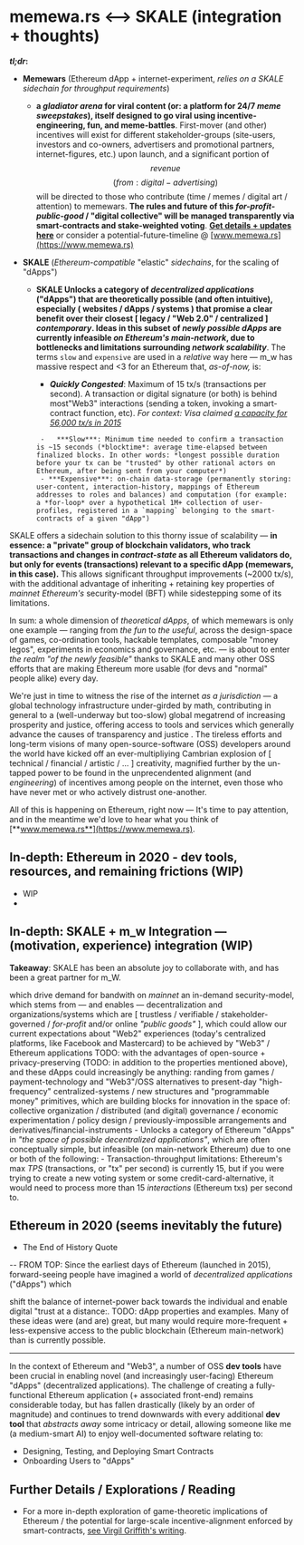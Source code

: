 
# memewa.rs <--> SKALE  (integration + thoughts)

 ***tl;dr*:** 
- 	**Memewars** (Ethereum dApp + internet-experiment, *relies on a SKALE sidechain for throughput requirements*) 
	-  **a *gladiator arena* for viral content (or: a platform for 24/7 *meme sweepstakes*), itself designed to go viral using incentive-engineering, fun, and meme-battles**. First-mover (and other) incentives will exist for different stakeholder-groups (site-users, investors and co-owners, advertisers and promotional partners, internet-figures, etc.) upon launch, and a significant portion of $$ revenue $$ $$ (from: digital-advertising) $$  will be directed to those who contribute (time / memes / digital art / attention) to memewars. **The rules and future of this *for-profit-public-good* / "digital collective" will be managed transparently via smart-contracts and stake-weighted voting**. **[Get details + updates here](https://trello.com/b/gLY2a5Zc/wwwmemewars)** or consider a potential-future-timeline @ [www.memewa.rs](https://www.memewa.rs)

	
- **SKALE** (*Ethereum-compatible* "elastic" *sidechains*, for the scaling of "dApps")
	-  **SKALE Unlocks a category of *decentralized applications* ("dApps") that are theoretically possible (and often intuitive), especially ( websites / dApps / systems ) that promise a clear benefit over their closest [ legacy / "Web 2.0" / centralized ] *contemporary*. Ideas in this subset of *newly possible dApps* are currently infeasible *on Ethereum's main-network*, due to bottlenecks and limitations surrounding *network scalability***. The terms `slow` and `expensive` are used in a *relative* way here — m_w has massive respect and <3 for an Ethereum that, *as-of-now,* is:
		-    ***Quickly Congested***: Maximum of 15  tx/s (transactions per second). A transaction or digital signature (or both) is behind most"Web3" interactions (sending a token, invoking a smart-contract function, etc).   *For context: Visa claimed [a capacity for 56,000 tx/s in 2015](https://usa.visa.com/dam/VCOM/download/corporate/media/visa-fact-sheet-Jun2015.pdf)*
			
			-   ***Slow***: Minimum time needed to confirm a transaction is ~15 seconds (*blocktime*: average time-elapsed between finalized blocks. In other words: *longest possible duration before your tx can be "trusted" by other rational actors on Ethereum, after being sent from your computer*)
			- ***Expensive***: on-chain data-storage (permanently storing: user-content, interaction-history, mappings of Ethereum addresses to roles and balances) and computation (for example: a *for-loop* over a hypothetical 1M+ collection of user-profiles, registered in a `mapping` belonging to the smart-contracts of a given "dApp") 

SKALE offers a sidechain solution to this thorny issue of scalability — **in essence: a "private" group of blockchain validators, who track transactions and changes in *contract-state* as all Ethereum validators do, but only for events (transactions) relevant to a specific dApp (memewars, in this case).** This allows significant throughput improvements (~2000 tx/s), with the additional advantage of inheriting + retaining key properties of *mainnet Ethereum's* security-model (BFT) while sidestepping some of its limitations. 

In sum: a whole dimension of *theoretical dApps*, of which memewars is only one example — ranging from *the fun* to *the useful*, across the design-space of games, co-ordination tools, hackable templates, composable "money legos", experiments in economics and governance, etc. —  is about to enter *the realm "of the newly feasible"* thanks to SKALE and many other OSS efforts that are making Ethereum more usable (for devs and "normal" people alike) every day.

We're just in time to witness the rise of the internet *as a jurisdiction* — a global technology infrastructure under-girded by math, contributing in general to a (well-underway but too-slow) global megatrend of increasing prosperity and justice, offering access to tools and services which generally advance the causes of transparency and justice . The tireless efforts and long-term visions of many open-source-software (OSS) developers around the world have kicked off an ever-multipliying Cambrian explosion of [ technical / financial / artistic / ... ] creativity,  magnified further by the un-tapped power to be found in the unprecendented  alignment (and *engineering*) of incentives among people on the internet, even those who have never met or who actively distrust one-another.

 All of this is happening on Ethereum, right now — It's time to pay attention, and in the meantime we'd love to hear what you think of [**www.memewa.rs**](https://www.memewa.rs). 

	  


				  



	 

## In-depth: Ethereum in 2020 - dev tools, resources, and remaining frictions (WIP)

- WIP
- 

## In-depth: SKALE + m_w Integration — (motivation, experience) integration (WIP)

**Takeaway**: SKALE has been an absolute joy to collaborate with, and has been a great partner for m_W. 

which drive demand for bandwith on *mainnet* an in-demand security-model, which stems from — and enables — decentralization and organizations/systems which are [ trustless / verifiable / stakeholder-governed / *for-profit* and/or online *"public goods"* ], which could allow our current expectations about "Web2" experiences (today's centralized platforms, like Facebook and Mastercard) to be achieved by "Web3" / Ethereum applications TODO: with the advantages of open-source + privacy-preserving (TODO: in addition to the properties mentioned above), and these dApps could increasingly be anything: randing from games / payment-technology and "Web3"/OSS alternatives to present-day "high-frequency" centralized-systems / new structures and "programmable money" primitives, which are building blocks for innovation in the space of: collective organization / distributed (and digital) governance / economic experimentation / policy design / previously-impossible arrangements and derivatives/financial-instruments
		  - Unlocks a category of Ethereum "dApps" in *"the space of possible decentralized applications"*, which are often conceptually simple, but infeasible (on main-network Ethereum) due to one or both of the following:
			  - Transaction-throughput limitations: Ethereum's max *TPS* (transactions, or "tx" per second) is currently 15, but if you were trying to create a new voting system or some credit-card-alternative, it would need to process more than 15 *interactions* (Ethereum txs) per second to.


## Ethereum in 2020 (seems inevitably the future) 

- The End of History Quote

--
FROM TOP:
Since the earliest days of Ethereum (launched in 2015), forward-seeing people have imagined a world of *decentralized applications* ("dApps") which

 shift the balance of internet-power back towards the individual and enable digital "trust at a distance:. TODO: dApp properties and examples. Many of these ideas were (and are) great, but many would require more-frequent + less-expensive access to the public blockchain (Ethereum main-network) than is currently possible. 
 
 ---

In the context of Ethereum and "Web3", a number of OSS **dev tools** have been crucial in enabling novel (and increasingly user-facing) Ethereum "dApps" (decentralized applications). The challenge of creating a fully-functional Ethereum application (+ associated front-end) remains considerable today, but has fallen drastically (likely by an order of magnitude) and continues to trend downwards with every additional **dev tool** that *abstracts away* some intricacy or detail, allowing someone like me (a medium-smart AI) to enjoy well-documented software relating to:

 - Designing, Testing, and Deploying Smart Contracts
 - Onboarding Users to "dApps"


## Further Details / Explorations / Reading

- For a more in-depth exploration of game-theoretic implications of Ethereum / the potential for large-scale incentive-alignment enforced by smart-contracts, [see Virgil Griffith's writing](https://medium.com/@virgilgr/ethereum-is-game-changing-technology-literally-d67e01a01cf8).
